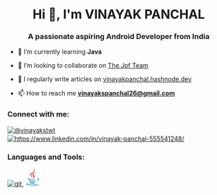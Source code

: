 <h1 align="center">Hi 👋, I'm VINAYAK PANCHAL</h1>
<h3 align="center">A passionate aspiring Android Developer from India</h3>

- 🌱 I’m currently learning **Java**

- 👯 I’m looking to collaborate on [The Jpf Team](https://github.com/javapathfinder/jpf-core/wiki)

- 📝 I regularly write articles on [vinayakpanchal.hashnode.dev](vinayakpanchal.hashnode.dev)

- 📫 How to reach me **vinayakspanchal26@gmail.com**

<h3 align="left">Connect with me:</h3>
<p align="left">
<a href="https://twitter.com/@vinayakstwt" target="blank"><img align="center" src="https://raw.githubusercontent.com/rahuldkjain/github-profile-readme-generator/master/src/images/icons/Social/twitter.svg" alt="@vinayakstwt" height="30" width="40" /></a>
<a href="https://linkedin.com/in/https://www.linkedin.com/in/vinayak-panchal-555541248/" target="blank"><img align="center" src="https://raw.githubusercontent.com/rahuldkjain/github-profile-readme-generator/master/src/images/icons/Social/linked-in-alt.svg" alt="https://www.linkedin.com/in/vinayak-panchal-555541248/" height="30" width="40" /></a>
</p>

<h3 align="left">Languages and Tools:</h3>
<p align="left"> <a href="https://git-scm.com/" target="_blank" rel="noreferrer"> <img src="https://www.vectorlogo.zone/logos/git-scm/git-scm-icon.svg" alt="git" width="40" height="40"/> </a> <a href="https://www.java.com" target="_blank" rel="noreferrer"> <img src="https://raw.githubusercontent.com/devicons/devicon/master/icons/java/java-original.svg" alt="java" width="40" height="40"/> </a> </p>

